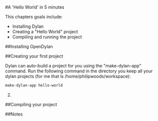 #A 'Hello World' in 5 minutes

This chapters goals include:

* Installing Dylan
* Creating a "Hello World" project
* Compiling and running the project

##Installing OpenDylan

##Creating your first project

Dylan can auto-build a project for you using the "make-dylan-app" command.  Run the following command in the directory you keep all your dylan projects (for me that is /home/philipwoods/workspace):

```bash
make-dylan-app hello-world
```

2.

##Compiling your project

##Notes
